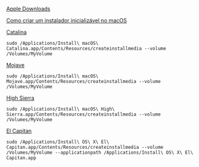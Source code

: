 [Apple Downloads](https://support.apple.com/downloads)


[Como criar um instalador inicializável no macOS](https://support.apple.com/pt-br/HT201372)


[Catalina](https://support.apple.com/pt-br/HT201475)
```
sudo /Applications/Install\ macOS\ Catalina.app/Contents/Resources/createinstallmedia --volume /Volumes/MyVolume
```

[Mojave](https://support.apple.com/pt-br/HT210190)
```
sudo /Applications/Install\ macOS\ Mojave.app/Contents/Resources/createinstallmedia --volume /Volumes/MyVolume
```

[High Sierra](https://support.apple.com/pt-br/HT208969)
```
sudo /Applications/Install\ macOS\ High\ Sierra.app/Contents/Resources/createinstallmedia --volume /Volumes/MyVolume
```

[El Capitan](https://support.apple.com/pt-br/HT206886)
```
sudo /Applications/Install\ OS\ X\ El\ Capitan.app/Contents/Resources/createinstallmedia --volume /Volumes/MyVolume --applicationpath /Applications/Install\ OS\ X\ El\ Capitan.app
```

